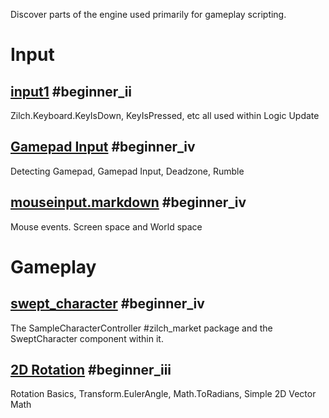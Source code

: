 Discover parts of the engine used primarily for gameplay scripting.

 # Input
 ## [input1](https://github.com/ZilchEngine/ZilchDocs/blob/master/zilch_editor_documentation/tutorials/gameplay/input1.markdown) #beginner_ii
Zilch.Keyboard.KeyIsDown, KeyIsPressed, etc all used within Logic Update

 ## [Gamepad Input](https://github.com/ZilchEngine/ZilchDocs/blob/master/zilch_editor_documentation/tutorials/gameplay/gamepad.markdown) #beginner_iv 
Detecting Gamepad, Gamepad Input, Deadzone, Rumble

 ## [mouseinput.markdown](https://github.com/ZilchEngine/ZilchDocs/blob/master/zilch_editor_documentation/tutorials/gameplay/mouseinput.markdown) #beginner_iv 
Mouse events. Screen space and World space

 #  Gameplay
 ##  [swept_character](https://github.com/ZilchEngine/ZilchDocs/blob/master/zilch_editor_documentation/tutorials/gameplay/swept_character.markdown) #beginner_iv 
The SampleCharacterController #zilch_market package and the SweptCharacter component within it.

 ## [2D Rotation](https://github.com/ZilchEngine/ZilchDocs/blob/master/zilch_editor_documentation/tutorials/gameplay/2d_rotation.markdown) #beginner_iii 
Rotation Basics, Transform.EulerAngle, Math.ToRadians, Simple 2D Vector Math 

 